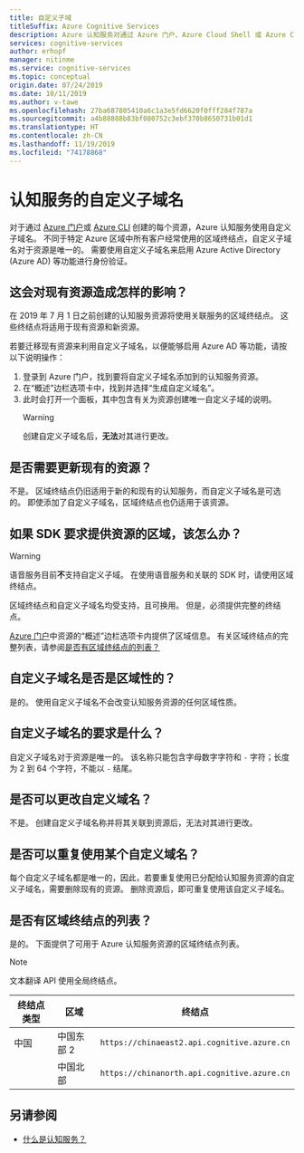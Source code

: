 ```yaml
---
title: 自定义子域
titleSuffix: Azure Cognitive Services
description: Azure 认知服务对通过 Azure 门户、Azure Cloud Shell 或 Azure CLI 创建的每个资源使用自定义子域名。 不同于特定 Azure 区域中所有客户经常使用的区域终结点，自定义子域名对于资源是唯一的。 需要使用自定义子域名来启用 Azure Active Directory (Azure AD) 等功能进行身份验证。
services: cognitive-services
author: erhopf
manager: nitinme
ms.service: cognitive-services
ms.topic: conceptual
origin.date: 07/24/2019
ms.date: 10/11/2019
ms.author: v-tawe
ms.openlocfilehash: 27ba687805410a6c1a3e5fd6620f0fff284f787a
ms.sourcegitcommit: a4b88888b83bf080752c3ebf370b8650731b01d1
ms.translationtype: HT
ms.contentlocale: zh-CN
ms.lasthandoff: 11/19/2019
ms.locfileid: "74178868"
---
```

# <a name="custom-subdomain-names-for-cognitive-services"></a>认知服务的自定义子域名

对于通过 [Azure 门户](https://portal.azure.cn)或 [Azure CLI](/cli/install-azure-cli) 创建的每个资源，Azure 认知服务使用自定义子域名。 不同于特定 Azure 区域中所有客户经常使用的区域终结点，自定义子域名对于资源是唯一的。 需要使用自定义子域名来启用 Azure Active Directory (Azure AD) 等功能进行身份验证。

## <a name="how-does-this-impact-existing-resources"></a>这会对现有资源造成怎样的影响？

在 2019 年 7 月 1 日之前创建的认知服务资源将使用关联服务的区域终结点。 这些终结点将适用于现有资源和新资源。

若要迁移现有资源来利用自定义子域名，以便能够启用 Azure AD 等功能，请按以下说明操作：

1. 登录到 Azure 门户，找到要将自定义子域名添加到的认知服务资源。
2. 在“概述”边栏选项卡中，找到并选择“生成自定义域名”。  
3. 此时会打开一个面板，其中包含有关为资源创建唯一自定义子域的说明。
   > [!WARNING]
   > 创建自定义子域名后，**无法**对其进行更改。

## <a name="do-i-need-to-update-my-existing-resources"></a>是否需要更新现有的资源？

不是。 区域终结点仍旧适用于新的和现有的认知服务，而自定义子域名是可选的。 即使添加了自定义子域名，区域终结点也仍适用于该资源。

## <a name="what-if-an-sdk-asks-me-for-the-region-for-a-resource"></a>如果 SDK 要求提供资源的区域，该怎么办？

> [!WARNING]
> 语音服务目前**不**支持自定义子域。 在使用语音服务和关联的 SDK 时，请使用区域终结点。

区域终结点和自定义子域名均受支持，且可换用。 但是，必须提供完整的终结点。

[Azure 门户](https://portal.azure.cn)中资源的“概述”边栏选项卡内提供了区域信息。  有关区域终结点的完整列表，请参阅[是否有区域终结点的列表？](#is-there-a-list-of-regional-endpoints)

## <a name="are-custom-subdomain-names-regional"></a>自定义子域名是否是区域性的？

是的。 使用自定义子域名不会改变认知服务资源的任何区域性质。

## <a name="what-are-the-requirements-for-a-custom-subdomain-name"></a>自定义子域名的要求是什么？

自定义子域名对于资源是唯一的。 该名称只能包含字母数字字符和 `-` 字符；长度为 2 到 64 个字符，不能以 `-` 结尾。

## <a name="can-i-change-a-custom-domain-name"></a>是否可以更改自定义域名？

不是。 创建自定义子域名称并将其关联到资源后，无法对其进行更改。

## <a name="can-i-reuse-a-custom-domain-name"></a>是否可以重复使用某个自定义域名？

每个自定义子域名都是唯一的，因此，若要重复使用已分配给认知服务资源的自定义子域名，需要删除现有的资源。 删除资源后，即可重复使用该自定义子域名。

## <a name="is-there-a-list-of-regional-endpoints"></a>是否有区域终结点的列表？

是的。 下面提供了可用于 Azure 认知服务资源的区域终结点列表。

> [!NOTE]
> 文本翻译 API 使用全局终结点。

| 终结点类型 | 区域 | 终结点 |
|---------------|--------|----------|
| 中国 | 中国东部 2 | `https://chinaeast2.api.cognitive.azure.cn` |
| | 中国北部 | `https://chinanorth.api.cognitive.azure.cn` |

## <a name="see-also"></a>另请参阅

* [什么是认知服务？](Welcome.md)

<!-- * [Authentication](authentication.md) -->
